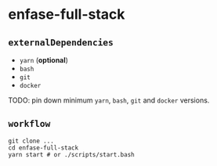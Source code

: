 # enfase-full-stack

## `externalDependencies`

- `yarn` (**optional**)
- `bash`
- `git`
- `docker`

TODO: pin down minimum `yarn`, `bash`, `git` and `docker` versions.

## `workflow`

```{bash}
git clone ...
cd enfase-full-stack
yarn start # or ./scripts/start.bash
```
